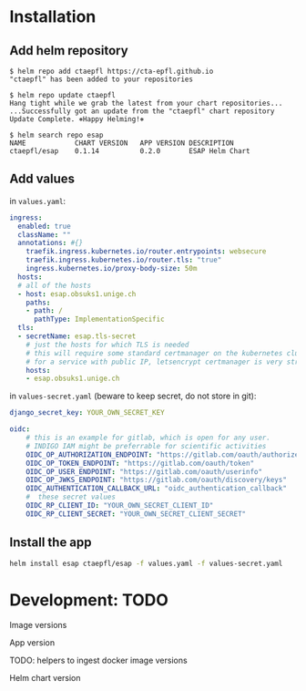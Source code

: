 # Installation

## Add helm repository

```
$ helm repo add ctaepfl https://cta-epfl.github.io
"ctaepfl" has been added to your repositories

$ helm repo update ctaepfl
Hang tight while we grab the latest from your chart repositories...
...Successfully got an update from the "ctaepfl" chart repository
Update Complete. ⎈Happy Helming!⎈

$ helm search repo esap
NAME        	CHART VERSION	APP VERSION	DESCRIPTION    
ctaepfl/esap	0.1.14       	0.2.0      	ESAP Helm Chart
```

## Add values

in `values.yaml`:

```yaml
ingress:
  enabled: true
  className: ""
  annotations: #{}
    traefik.ingress.kubernetes.io/router.entrypoints: websecure
    traefik.ingress.kubernetes.io/router.tls: "true"
    ingress.kubernetes.io/proxy-body-size: 50m
  hosts:
  # all of the hosts
  - host: esap.obsuks1.unige.ch
    paths:
    - path: /
      pathType: ImplementationSpecific
  tls:
  - secretName: esap.tls-secret
    # just the hosts for which TLS is needed
    # this will require some standard certmanager on the kubernetes cluster, see e.g. https://getbetterdevops.io/k8s-ingress-with-letsencrypt/    
    # for a service with public IP, letsencrypt certmanager is very straightforward
    hosts: 
    - esap.obsuks1.unige.ch
```

in `values-secret.yaml` (beware to keep secret, do not store in git):

```yaml
django_secret_key: YOUR_OWN_SECRET_KEY

oidc:
    # this is an example for gitlab, which is open for any user. 
    # INDIGO IAM might be preferrable for scientific activities
    OIDC_OP_AUTHORIZATION_ENDPOINT: "https://gitlab.com/oauth/authorize"
    OIDC_OP_TOKEN_ENDPOINT: "https://gitlab.com/oauth/token"
    OIDC_OP_USER_ENDPOINT: "https://gitlab.com/oauth/userinfo"
    OIDC_OP_JWKS_ENDPOINT: "https://gitlab.com/oauth/discovery/keys"    
    OIDC_AUTHENTICATION_CALLBACK_URL: "oidc_authentication_callback"
    #  these secret values
    OIDC_RP_CLIENT_ID: "YOUR_OWN_SECRET_CLIENT_ID"
    OIDC_RP_CLIENT_SECRET: "YOUR_OWN_SECRET_CLIENT_SECRET"
```

## Install the app

```bash
helm install esap ctaepfl/esap -f values.yaml -f values-secret.yaml
```

# Development: TODO

Image versions

App version

TODO: helpers to ingest docker image versions

Helm chart version
